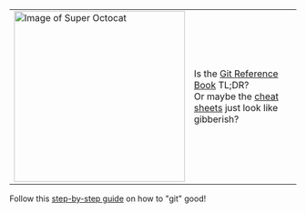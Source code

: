 <table><tr><td><img src="https://assets-cdn.github.com/images/modules/dashboard/bootcamp/octocat_collabocats.png" alt="Image of Super Octocat" width = "300"></td><td>Is the <a href="https://git-scm.com/book/en/v2">Git Reference Book</a> TL;DR?
<br>Or maybe the <a href="https://services.github.com/on-demand/downloads/github-git-cheat-sheet.pdf">cheat</a> <a href="https://education.github.com/git-cheat-sheet-education.pdf">sheets</a> just look like gibberish?</td></tr></table>

Follow this [step-by-step guide](http://rogerdudler.github.io/git-guide/) on how to "git" good!
